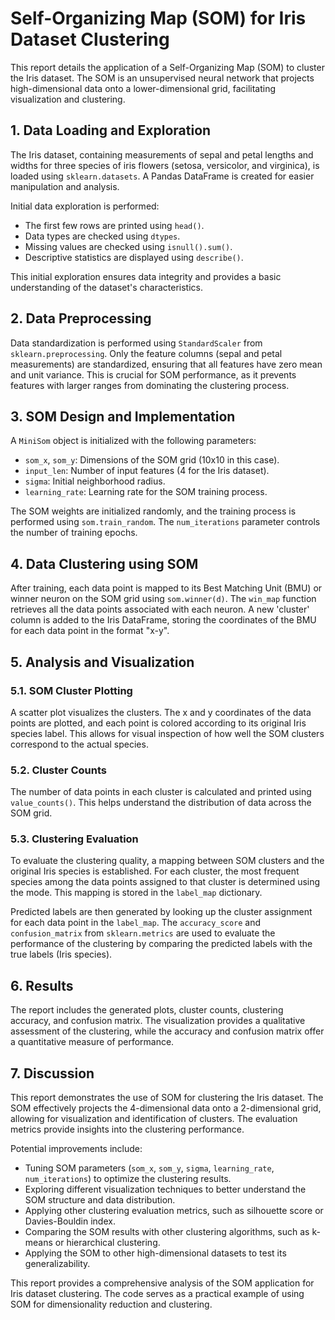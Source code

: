 # Self-Organizing Map (SOM) for Iris Dataset Clustering

This report details the application of a Self-Organizing Map (SOM) to cluster the Iris dataset.  The SOM is an unsupervised neural network that projects high-dimensional data onto a lower-dimensional grid, facilitating visualization and clustering.

## 1. Data Loading and Exploration

The Iris dataset, containing measurements of sepal and petal lengths and widths for three species of iris flowers (setosa, versicolor, and virginica), is loaded using `sklearn.datasets`.  A Pandas DataFrame is created for easier manipulation and analysis.

Initial data exploration is performed:

*   The first few rows are printed using `head()`.
*   Data types are checked using `dtypes`.
*   Missing values are checked using `isnull().sum()`.
*   Descriptive statistics are displayed using `describe()`.

This initial exploration ensures data integrity and provides a basic understanding of the dataset's characteristics.

## 2. Data Preprocessing

Data standardization is performed using `StandardScaler` from `sklearn.preprocessing`.  Only the feature columns (sepal and petal measurements) are standardized, ensuring that all features have zero mean and unit variance.  This is crucial for SOM performance, as it prevents features with larger ranges from dominating the clustering process.

## 3. SOM Design and Implementation

A `MiniSom` object is initialized with the following parameters:

*   `som_x`, `som_y`: Dimensions of the SOM grid (10x10 in this case).
*   `input_len`: Number of input features (4 for the Iris dataset).
*   `sigma`: Initial neighborhood radius.
*   `learning_rate`: Learning rate for the SOM training process.

The SOM weights are initialized randomly, and the training process is performed using `som.train_random`.  The `num_iterations` parameter controls the number of training epochs.

## 4. Data Clustering using SOM

After training, each data point is mapped to its Best Matching Unit (BMU) or winner neuron on the SOM grid using `som.winner(d)`.  The `win_map` function retrieves all the data points associated with each neuron.  A new 'cluster' column is added to the Iris DataFrame, storing the coordinates of the BMU for each data point in the format "x-y".

## 5. Analysis and Visualization

### 5.1. SOM Cluster Plotting

A scatter plot visualizes the clusters.  The x and y coordinates of the data points are plotted, and each point is colored according to its original Iris species label.  This allows for visual inspection of how well the SOM clusters correspond to the actual species.

### 5.2. Cluster Counts

The number of data points in each cluster is calculated and printed using `value_counts()`. This helps understand the distribution of data across the SOM grid.

### 5.3. Clustering Evaluation

To evaluate the clustering quality, a mapping between SOM clusters and the original Iris species is established.  For each cluster, the most frequent species among the data points assigned to that cluster is determined using the mode.  This mapping is stored in the `label_map` dictionary.

Predicted labels are then generated by looking up the cluster assignment for each data point in the `label_map`.  The `accuracy_score` and `confusion_matrix` from `sklearn.metrics` are used to evaluate the performance of the clustering by comparing the predicted labels with the true labels (Iris species).

## 6. Results

The report includes the generated plots, cluster counts, clustering accuracy, and confusion matrix. The visualization provides a qualitative assessment of the clustering, while the accuracy and confusion matrix offer a quantitative measure of performance.

## 7. Discussion

This report demonstrates the use of SOM for clustering the Iris dataset. The SOM effectively projects the 4-dimensional data onto a 2-dimensional grid, allowing for visualization and identification of clusters. The evaluation metrics provide insights into the clustering performance.

Potential improvements include:

*   Tuning SOM parameters (`som_x`, `som_y`, `sigma`, `learning_rate`, `num_iterations`) to optimize the clustering results.
*   Exploring different visualization techniques to better understand the SOM structure and data distribution.
*   Applying other clustering evaluation metrics, such as silhouette score or Davies-Bouldin index.
*   Comparing the SOM results with other clustering algorithms, such as k-means or hierarchical clustering.
*   Applying the SOM to other high-dimensional datasets to test its generalizability.

This report provides a comprehensive analysis of the SOM application for Iris dataset clustering.  The code serves as a practical example of using SOM for dimensionality reduction and clustering.